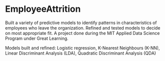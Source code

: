 # EmployeeAttrition
Built a variety of predictive models to identify patterns in characteristics of employees who leave the organization. Refined and tested models to decide on most appropriate fit. A project done during the MIT Applied Data Science Program under Great Learning. 

Models built and refined: Logistic regression, K-Nearest Neighbours (K-NN), Linear Discriminant Analysis (LDA), Quadratic Discriminant Analysis (QDA)
